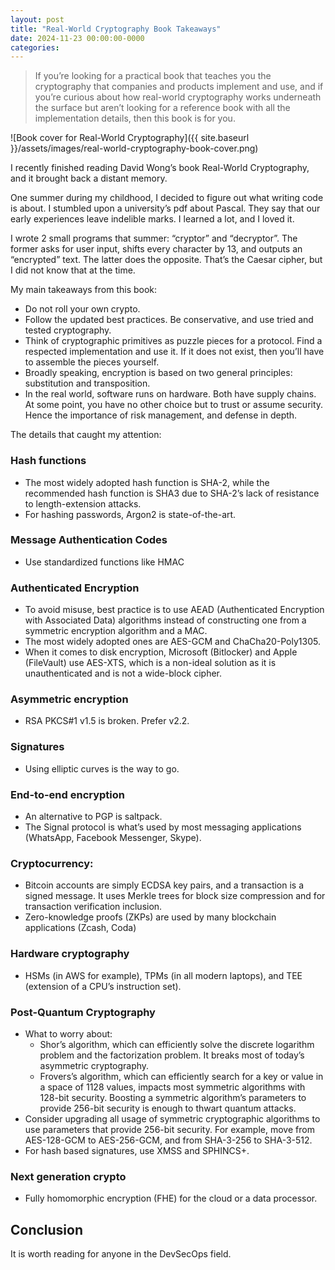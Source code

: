```yaml
---
layout: post
title: "Real-World Cryptography Book Takeaways"
date: 2024-11-23 00:00:00-0000
categories: 
---
```

> If you’re looking for a practical book that teaches you the cryptography that companies and products implement and use, and if you’re curious about how real-world cryptography works underneath the surface but aren’t looking for a reference book with all the implementation details, then this book is for you.

![Book cover for Real-World Cryptography]({{ site.baseurl }}/assets/images/real-world-cryptography-book-cover.png)

I recently finished reading David Wong’s book Real-World Cryptography, and it brought back a distant memory.

One summer during my childhood, I decided to figure out what writing code is about. I stumbled upon a university’s pdf about Pascal. They say that our early experiences leave indelible marks. I learned a lot, and I loved it.

I wrote 2 small programs that summer: “cryptor” and “decryptor”. The former asks for user input, shifts every character by 13, and outputs an “encrypted” text. The latter does the opposite.
That’s the Caesar cipher, but I did not know that at the time.

My main takeaways from this book:
- Do not roll your own crypto.
- Follow the updated best practices. Be conservative, and use tried and tested cryptography.
- Think of cryptographic primitives as puzzle pieces for a protocol. Find a respected implementation and use it. If it does not exist, then you’ll have to assemble the pieces yourself.
- Broadly speaking, encryption is based on two general principles: substitution and transposition.
- In the real world, software runs on hardware. Both have supply chains. At some point, you have no other choice but to trust or assume security. Hence the importance of risk management, and defense in depth.

The details that caught my attention:

### Hash functions
- The most widely adopted hash function is SHA-2, while the recommended hash function is SHA3 due to SHA-2’s lack of resistance to length-extension attacks.
- For hashing passwords, Argon2 is state-of-the-art.

### Message Authentication Codes
- Use standardized functions like HMAC

### Authenticated Encryption
- To avoid misuse, best practice is to use AEAD (Authenticated Encryption with Associated Data) algorithms instead of constructing one from a symmetric encryption algorithm and a MAC.
- The most widely adopted ones are AES-GCM and ChaCha20-Poly1305.
- When it comes to disk encryption, Microsoft (Bitlocker) and Apple (FileVault) use AES-XTS, which is a non-ideal solution as it is unauthenticated and is not a wide-block cipher.

### Asymmetric encryption
- RSA PKCS#1 v1.5 is broken. Prefer v2.2.

### Signatures
- Using elliptic curves is the way to go.

### End-to-end encryption
- An alternative to PGP is saltpack.
- The Signal protocol is what’s used by most messaging applications (WhatsApp, Facebook Messenger, Skype).

### Cryptocurrency:
- Bitcoin accounts are simply ECDSA key pairs, and a transaction is a signed message. It uses Merkle trees for block size compression and for transaction verification inclusion.
- Zero-knowledge proofs (ZKPs) are used by many blockchain applications (Zcash, Coda)

### Hardware cryptography
- HSMs (in AWS for example), TPMs (in all modern laptops), and TEE (extension of a CPU’s instruction set).

### Post-Quantum Cryptography
- What to worry about:
  - Shor’s algorithm, which can efficiently solve the discrete logarithm problem and the factorization problem. It breaks most of today’s asymmetric cryptography.
  - Frovers’s algorithm, which can efficiently search for a key or value in a space of 1128 values, impacts most symmetric algorithms with 128-bit security. Boosting a symmetric algorithm’s parameters to provide 256-bit security is enough to thwart quantum attacks.
- Consider upgrading all usage of symmetric cryptographic algorithms to use parameters that provide 256-bit security. For example, move from AES-128-GCM to AES-256-GCM, and from SHA-3-256 to SHA-3-512.
- For hash based signatures, use XMSS and SPHINCS+.

### Next generation crypto
- Fully homomorphic encryption (FHE) for the cloud or a data processor.

## Conclusion
It is worth reading for anyone in the DevSecOps field.
